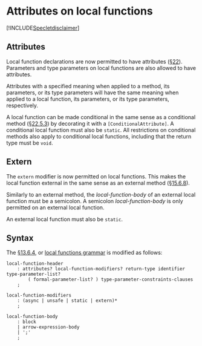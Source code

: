 # Attributes on local functions

[!INCLUDE[Specletdisclaimer](../speclet-disclaimer.md)]

## Attributes

Local function declarations are now permitted to have attributes ([§22](https://github.com/dotnet/csharpstandard/blob/draft-v8/standard/attributes.md#22-attributes)). Parameters and type parameters on local functions are also allowed to have attributes.

Attributes with a specified meaning when applied to a method, its parameters, or its type parameters will have the same meaning when applied to a local function, its parameters, or its type parameters, respectively.

A local function can be made conditional in the same sense as a conditional method ([§22.5.3](https://github.com/dotnet/csharpstandard/blob/draft-v8/standard/attributes.md#2253-the-conditional-attribute)) by decorating it with a `[ConditionalAttribute]`. A conditional local function must also be `static`. All restrictions on conditional methods also apply to conditional local functions, including that the return type must be `void`.

## Extern

The `extern` modifier is now permitted on local functions. This makes the local function external in the same sense as an external method ([§15.6.8](https://github.com/dotnet/csharpstandard/blob/draft-v8/standard/classes.md#1468-external-methods)).

Similarly to an external method, the *local-function-body* of an external local function must be a semicolon. A semicolon *local-function-body* is only permitted on an external local function. 

An external local function must also be `static`.

## Syntax

The [§13.6.4](https://github.com/dotnet/csharpstandard/blob/draft-v8/standard/statements.md#1364-local-function-declarations), or [local functions grammar](../csharp-7.0/local-functions.md#syntax-grammar) is modified as follows:

```
local-function-header
    : attributes? local-function-modifiers? return-type identifier type-parameter-list?
        ( formal-parameter-list? ) type-parameter-constraints-clauses
    ;

local-function-modifiers
    : (async | unsafe | static | extern)*
    ;

local-function-body
    : block
    | arrow-expression-body
    | ';'
    ;
```
